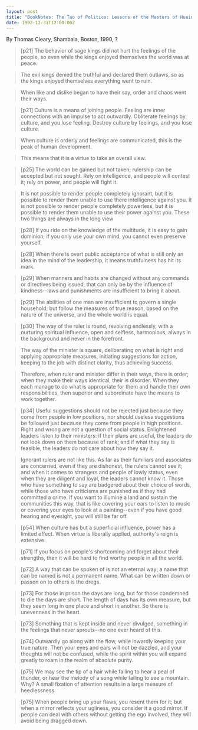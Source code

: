 ```yaml
---
layout: post
title: "BookNotes: The Tao of Politics: Lessons of the Masters of Huainan"
date: 1992-12-31T12:00:00Z
---
```

By Thomas Cleary, Shambala, Boston, 1990, ?

> 
> [p21] The behavior of sage kings did not hurt the feelings of the
> people, so even while the kings enjoyed themselves the world was at
> peace. 



> The evil kings denied the truthful and declared them outlaws, so
> as the kings enjoyed themselves everything went to ruin.



> When like and dislike began to have their say, order and chaos
> went their ways.



> [p21] Culture is a means of joining people.  Feeling are inner
> connections with an impulse to act outwardly.  Obliterate feelings by
> culture, and you lose feeling.  Destroy culture by feelings, and you
> lose culture.



> When culture is orderly and feelings are communicated, this is
> the peak of human development.



> This means that it is a virtue to take an overall view.



> [p25] The world can be gained but not taken; rulership can be
> accepted but not sought.  Rely on intelligence, and people will
> contest it; rely on power, and people will fight it.



> It is not possible to render people completely ignorant, but it
> is possible to render them unable to use there intelligence against
> you.  It is not possible to render people completely powerless, but
> it is possible to render them unable to use their power against you.
> These two things are always in the long view



> [p28] If you ride on the knowledge of the multitude, it is easy
> to gain dominion; if you only use your own mind, you cannot even
> preserve yourself.



> [p28] When there is overt public acceptance of what is still only
> an idea in the mind of the leadership, it means truthfulness has hit
> its mark.



> [p29] When manners and habits are changed without any commands or
> directives being issued, that can only be by the influence of
> kindness--laws and punishments are insufficient to bring it about.



> [p29] The abilities of one man are insufficient to govern a
> single household; but follow the measures of true reason, based on
> the nature of the universe, and the whole world is equal.



> [p30] The way of the ruler is round, revolving endlessly, with a
> nurturing spiritual influence, open and selfless, harmonious, always
> in the background and never in the forefront.



> The way of the minister is square, deliberating on what is right
> and applying appropriate measures, initiating suggestions for action,
> keeping to the job with distinct clarity, thus achieving success.



> Therefore, when ruler and minister differ in their ways, there is
> order; when they make their ways identical, their is disorder.  When
> they each manage to do what is appropriate for them and handle their
> own responsibilities, then superior and subordinate have the means to
> work together.



> [p34] Useful suggestions should not be rejected just because they
> come from people in low positions, nor should useless suggestions be
> followed just because they come from people in high positions.  Right
> and wrong are not a question of social status.  Enlightened leaders
> listen to their ministers: if their plans are useful, the leaders do
> not look down on them because of rank; and if what they say is
> feasible, the leaders do not care about how they say it.



> Ignorant rulers are not like this.  As far as their familiars and
> associates are concerned, even if they are dishonest, the rulers
> cannot see it; and when it comes to strangers and people of lowly
> status, even when they are diligent and loyal, the leaders cannot
> know it.  Those who have something to say are badgered about their
> choice of words, while those who have criticisms are punished as if
> they had committed a crime.  If you want to illumine a land and
> sustain the communities this way, that is like covering your ears to
> listen to music or covering your eyes to look at a painting--even if
> you have good hearing and eyesight, you will still be far off.



> [p54] When culture has but a superficial influence, power has a
> limited effect.  When virtue is liberally applied, authority's reign
> is extensive.



> [p71] If you focus on people's shortcoming and forget about their
> strengths, then it will be hard to find worthy people in all the
> world.



> [p72] A way that can be spoken of is not an eternal way; a name
> that can be named is not a permanent name.  What can be written down
> or passon on to others is the dregs.



> [p73] For those in prison the days are long, but for those
> condemned to die the days are short.  The length of days has its own
> measure, but they seem long in one place and short in another.  So
> there is unevenness in the heart.



> [p73] Something that is kept inside and never divulged, something
> in the feelings that never sprouts--no one ever heard of this.



> [p74] Outwardly go along with the flow, while inwardly keeping
> your true nature.  Then your eyes and ears will not be dazzled, and
> your thoughts will not be confused, while the spirit within you will
> expand greatly to roam in the realm of absolute purity.



> [p75] We may see the tip of a hair while failing to hear a peal
> of thunder, or hear the melody of a song while failing to see a
> mountain.  Why?  A small fixation of attention results in a large
> measure of heedlessness.



> [p75] When people bring up your flaws, you resent them for it;
> but when a mirror reflects your ugliness, you consider it a good
> mirror.  If people can deal with others without getting the ego
> involved, they will avoid being dragged down.
> 



